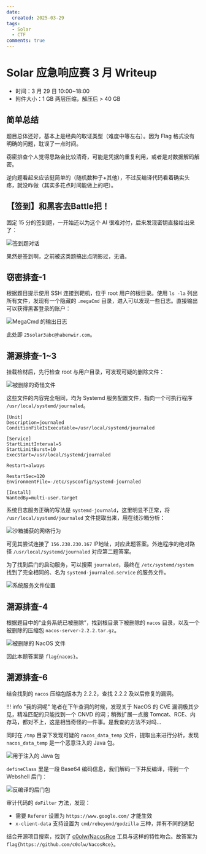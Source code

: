 ```yaml
---
date:
  created: 2025-03-29
tags:
  - Solar
  - CTF
comments: true
---
```


# Solar 应急响应赛 3 月 Writeup

- 时间：3 月 29 日 10:00~18:00
- 附件大小：1 GB 两层压缩，解压后 > 40 GB

## 简单总结

题目总体还好，基本上是经典的取证类型（难度中等左右）。因为 Flag 格式没有明确的问题，耽误了一点时间。

窃密排查个人觉得思路会比较清奇，可能是凭据的重复利用，或者是对数据解码解密。

逆向题看起来应该挺简单的（随机数种子+其他），不过反编译代码看着确实头疼，就没咋做（其实多花点时间能做上的吧）。

## 【签到】和黑客去Battle把！

固定 15 分的签到题，一开始还以为这个 AI 很难对付，后来发现密钥直接给出来了：

![签到题对话](img/03/signin-talk.png)

果然是签到啊，之前被这类题搞出点阴影过，无语。

## 窃密排查-1

根据题目提示使用 SSH 连接到靶机，位于 root 用户的根目录。使用 `ls -la` 列出所有文件，发现有一个隐藏的 `.megaCmd` 目录，进入可以发现一些日志。直接输出可以获得黑客登录的账户：

![MegaCmd 的输出日志](img/03/megacmd-log.png)

此处即 `25solar3abc@habenwir.com`。

## 溯源排查-1~3

挂载检材后，先行检查 root 与用户目录，可发现可疑的删除文件：

![被删除的奇怪文件](img/03/deleted-zeros.png)

这些文件的内容完全相同，均为 Systemd 服务配置文件，指向一个可执行程序 `/usr/local/systemd/journaled`。

```service
[Unit]
Description=journaled
ConditionFileIsExecutable=/usr/local/systemd/journaled

[Service]
StartLimitInterval=5
StartLimitBurst=10
ExecStart=/usr/local/systemd/journaled

Restart=always

RestartSec=120
EnvironmentFile=-/etc/sysconfig/systemd-journaled

[Install]
WantedBy=multi-user.target
```

系统日志服务正确的写法是 `systemd-journald`，这里明显不正常，将 `/usr/local/systemd/journaled` 文件提取出来，用在线沙箱分析：

![沙箱捕获的网络行为](img/03/sandbox-analysis.png)

可见其尝试连接了 `156.238.230.167` IP地址，对应此题答案。外连程序的绝对路径 `/usr/local/systemd/journaled` 对应第二题答案。

为了找到后门的启动服务，可以搜索 `journaled`，最终在 `/etc/systemd/system` 找到了完全相同的、名为 `systemd-journaled.service` 的服务文件。

![系统服务文件位置](img/03/location-servicefile.png)

## 溯源排查-4

根据题目中的“业务系统已被删除”，找到根目录下被删除的 `nacos` 目录，以及一个被删除的压缩包 `nacos-server-2.2.2.tar.gz`。

![被删除的 NacOS 文件](img/03/deleted-nacos.png)

因此本题答案是 `flag{nacos}`。

## 溯源排查-6

结合找到的 `nacos` 压缩包版本为 2.2.2，查找 2.2.2 及以后修复的漏洞。

!!! info "我的洞呢"
    笔者在下午查洞的时候，发现关于 NacOS 的 CVE 漏洞极其少见，精准匹配的只能找到一个 CNVD 的洞；稍微扩展一点搜 Tomcat、RCE、内存马，都对不上，这是相当奇怪的一件事。是我查的方法不对吗...

同时在 `/tmp` 目录下发现可疑的 `nacos_data_temp` 文件，提取出来进行分析，发现 `nacos_data_temp` 是一个恶意注入的 Java 包。

![用于注入的 Java 包](img/03/datatemp-injection.png)

`defineClass` 里是一段 Base64 编码信息，我们解码一下并反编译，得到一个 Webshell 后门：

![反编译的后门包](img/03/backdoor-shell.png)

审计代码的 `doFilter` 方法，发现：

- 需要 `Referer` 设置为 `https://www.google.com/` 才能生效
- `x-client-data` 支持设置为 `cmd/rebeyond/godzilla` 三种，并有不同的适配

结合开源项目搜索，找到了 [c0olw/NacosRce](https://github.com/c0olw/NacosRce) 工具与这样的特性吻合。故答案为 `flag{https://github.com/c0olw/NacosRce}`。
